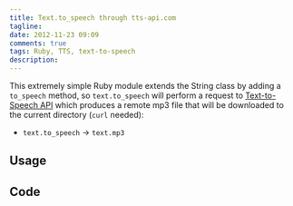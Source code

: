 ```yaml
---
title: Text.to_speech through tts-api.com
tagline:
date: 2012-11-23 09:09
comments: true
tags: Ruby, TTS, text-to-speech
description:
---
```


This extremely simple Ruby module extends the String class by adding a `to_speech` method, so `text.to_speech` will perform a request to [Text-to-Speech API](http://tts-api.com/) which produces a remote mp3 file that will be downloaded to the current directory (`curl` needed):

* `text.to_speech` &rarr; `text.mp3`

## Usage

<script src="http://gist.github.com/4065761.js"></script>

## Code

<script src="http://gist.github.com/4065761.js"></script>

